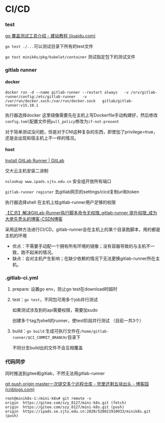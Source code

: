 # CI/CD

### test

[go 覆盖测试工具介绍 - 建站教程 (jiuaidu.com)](https://jiuaidu.com/jianzhan/1046052/)

`go test ./...`可以测试目录下所有的test文件

`go test minik8s/pkg/kubelet/container` 测试指定包下的测试文件

### gitlab runner

#### docker

`docker run -d --name gitlab-runner --restart always   -v /srv/gitlab-runner/config:/etc/gitlab-runner   -v /var/run/docker.sock:/var/run/docker.sock   gitlab/gitlab-runner:v15.10.1`

执行器选择docker 这里镜像需要先在主机上写Dockerfile手动构建好，然后修改`config.toml`配置文件把`pull_policy`修改为`if-not-present`

对于简单测试没问题，但是对于CNI这种复杂的东西，即使加了privilege=true，还是会出现和宿主机上不一样的情况。

#### host

[Install GitLab Runner | GitLab](https://docs.gitlab.com/runner/install/)

交大云主机安装二进制

`nslookup www.ipads.sjtu.edu.cn` 安全组开放所有端口

`gitlab-runner register` 去gitlab网页的settings/cicd复制url和token

执行器选择shell 在主机上给gitlab-runner用户足够的权限

[【汇总】解决GitLab-Runner执行脚本命令无权限_gitlab-runner 提升权限_成为大佬先秃头的博客-CSDN博客](https://blog.csdn.net/qq_39940674/article/details/127616784)

采用这种方法进行CI/CD，gitlab-runner会在主机上的某个目录跑脚本，用的都是主机的环境

- 优点：不需要手动配一个拥有所有环境的镜像；没有容器导致的与主机不一致，跑不起来的情况。
- 缺点：会对主机产生影响；在缺少依赖的情况下无法更换gitlab-runner所在主机。

### .gitlab-ci.yml

1. prepare: 设置go env，防止go test在download时超时

2. test：`go test`，不同包可用多个job并行测试

   如果测试涉及到的api需要权限，需要加sudo

   创建多个tag为shell的runner，使test阶段并行测试 （目前一共3个）

3. build：`go build` 生成可执行文件在`/home/gitlab-runner/$CI_COMMIT_BRANCH/`目录下

   不同分支build出的文件不会互相覆盖

### 代码同步

同时推送到gitee和gitlab，不然无法用gitlab-runner

[git push origin master一次提交多个远程仓库 - 兜里还剩五块出头 - 博客园 (cnblogs.com)](https://www.cnblogs.com/hmy-666/p/17304317.html)

```shell
root@minik8s-1:/mini-k8s# git remote -v
origin  https://gitee.com/szy_0127/mini-k8s.git (fetch)
origin  https://gitee.com/szy_0127/mini-k8s.git (push)
origin  https://ipads.se.sjtu.edu.cn:2020/520021910933/minik8s.git (push)
```

